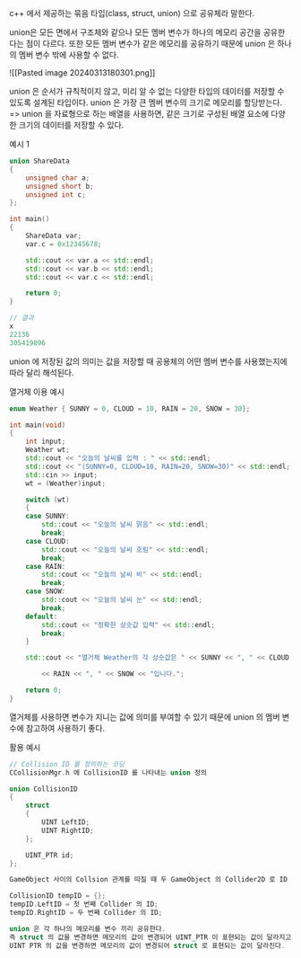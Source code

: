 c++ 에서 제공하는 묶음 타입(class, struct, union) 으로 공유체라 말한다.

union은 모든 면에서 구조체와 같으나 모든 멤버 변수가 하나의 메모리 공간을 공유한다는 점이 다르다.
또한 모든 멤버 변수가 같은 메모리를 공유하기 때문에 union 은 하나의 멤버 변수 밖에 사용할 수 없다.

![[Pasted image 20240313180301.png]]

union 은 순서가 규칙적이지 않고, 미리 알 수 없는 다양한 타입의 데이터를 저장할 수 있도록 설계된 타입이다.
union 은 가장 큰 멤버 변수의 크기로 메모리를 할당받는다.
=> union 을 자료형으로 하는 배열을 사용하면, 같은 크기로 구성된 배열 요소에 다양한 크기의 데이터를 저장할 수 있다.

예시 1
```c++
union ShareData
{
	unsigned char a;
	unsigned short b;
	unsigned int c;
};

int main()
{
	ShareData var;
	var.c = 0x12345678;

	std::cout << var.a << std::endl;
	std::cout << var.b << std::endl;
	std::cout << var.c << std::endl;

	return 0;
}

// 결과
x
22136
305419896
```

union 에 저장된 값의 의미는 값을 저장할 때 공용체의 어떤 멤버 변수를 사용했는지에 따라 달리 해석된다.

열거체 이용 예시
```c++
enum Weather { SUNNY = 0, CLOUD = 10, RAIN = 20, SNOW = 30};

int main(void)
{
	int input;
	Weather wt;
	std::cout << "오늘의 날씨를 입력 : " << std::endl;
	std::cout << "(SUNNY=0, CLOUD=10, RAIN=20, SNOW=30)" << std::endl;
	std::cin >> input;
	wt = (Weather)input;

	switch (wt)
	{
	case SUNNY:
		std::cout << "오늘의 날씨 맑음" << std::endl;
		break;
	case CLOUD:
		std::cout << "오늘의 날씨 흐림" << std::endl;
		break;
	case RAIN:
		std::cout << "오늘의 날씨 비" << std::endl;
		break;
	case SNOW:
		std::cout << "오늘의 날씨 눈" << std::endl;
		break;
	default:
		std::cout << "정확한 상숫값 입력" << std::endl;
		break;
	}

	std::cout << "열거체 Weather의 각 상숫값은 " << SUNNY << ", " << CLOUD << ", "

		<< RAIN << ", " << SNOW << "입니다.";

	return 0;
}
```

열거체를 사용하면 변수가 지니는 값에 의미를 부여할 수 있기 때문에 union 의 멤버 변수에 참고하여 사용하기 좋다.

활용 예시
```c++
// Collision ID 를 정의하는 코딩
CCollisionMgr.h 에 CollisionID 를 나타내는 union 정의 

union CollisionID
{
	struct
	{
		UINT LeftID;
		UINT RightID;
	};

	UINT_PTR id;
};

GameObject 사이의 Collsion 관계를 따질 때 두 GameObject 의 Collider2D 로 ID 를 생성한다.

CollisionID tempID = {};
tempID.LeftID = 첫 번째 Collider 의 ID;
tempID.RightID = 두 번째 Collider 의 ID;

union 은 각 하나의 메모리를 변수 끼리 공유한다.
즉 struct 의 값을 변경하면 메모리의 값이 변경되어 UINT_PTR 이 표현되는 값이 달라지고. 반대로
UINT PTR 의 값을 변경하면 메모리의 값이 변경되어 struct 로 표현되는 값이 달라진다.
```
